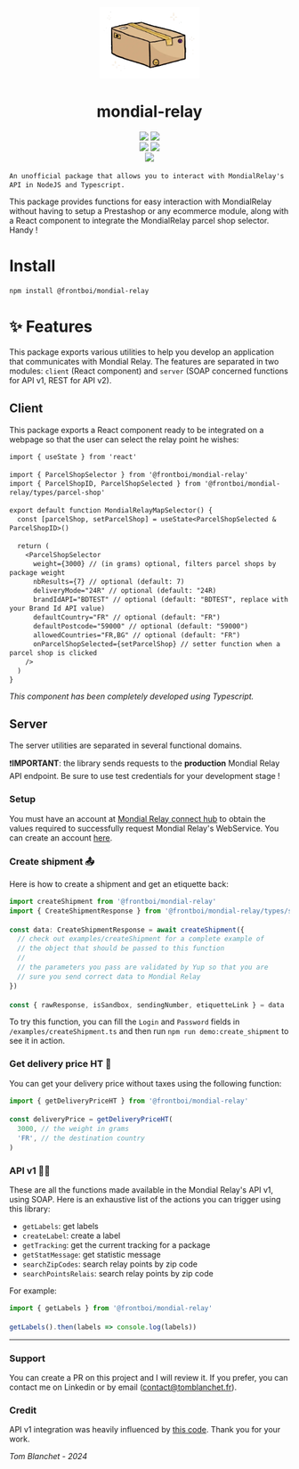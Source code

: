 <div align='center'>
    <img src="doc/package.webp" height="128">
    <h1 align='center'>mondial-relay</h1>
</div>

<div align="center">
    <img src=https://img.shields.io/badge/Created_by-Tom_Blanchet-blue?color=FED205&style=for-the-badge>
    <img src=https://img.shields.io/badge/Maintained%20%3F-yes-green.svg?style=for-the-badge>
</div>
 
<div align="center">
    <img src=https://img.shields.io/badge/TypeScript-007ACC?style=for-the-badge&logo=typescript&logoColor=white>
    <img src=https://img.shields.io/badge/React-20232A?style=for-the-badge&logo=react&logoColor=61DAFB>
</div>
 
<div align="center">
    <a href='https://www.google.com/url?sa=t&rct=j&q=&esrc=s&source=web&cd=&cad=rja&uact=8&ved=2ahUKEwiFmq2GueKEAxXf_7sIHcONCvcQFnoECBEQAQ&url=https%3A%2F%2Ffr.linkedin.com%2Fin%2Ftom-blanchet&usg=AOvVaw2NyolXUeo7ja8PpF4VNmHt&opi=89978449'>
    <img src=https://img.shields.io/badge/Tom_Blanchet-0077B5?logo=linkedin&logoColor=white&style=for-the-badge>
    </a>
</div>

```
An unofficial package that allows you to interact with MondialRelay's API in NodeJS and Typescript.
```

This package provides functions for easy interaction with MondialRelay without having to setup a Prestashop or any ecommerce module, along with a React component to integrate the MondialRelay parcel shop selector. Handy !

# Install

```bash
npm install @frontboi/mondial-relay
```

# ✨ Features

This package exports various utilities to help you develop an application that communicates with Mondial Relay. The features are separated in two modules: `client` (React component) and `server` (SOAP concerned functions for API v1, REST for API v2).

## Client

This package exports a React component ready to be integrated on a webpage so that the user can select the relay point he wishes:

```tsx
import { useState } from 'react'

import { ParcelShopSelector } from '@frontboi/mondial-relay'
import { ParcelShopID, ParcelShopSelected } from '@frontboi/mondial-relay/types/parcel-shop'

export default function MondialRelayMapSelector() {
  const [parcelShop, setParcelShop] = useState<ParcelShopSelected & ParcelShopID>()

  return (
    <ParcelShopSelector
      weight={3000} // (in grams) optional, filters parcel shops by package weight
      nbResults={7} // optional (default: 7)
      deliveryMode="24R" // optional (default: "24R)
      brandIdAPI="BDTEST" // optional (default: "BDTEST", replace with your Brand Id API value)
      defaultCountry="FR" // optional (default: "FR")
      defaultPostcode="59000" // optional (default: "59000")
      allowedCountries="FR,BG" // optional (default: "FR")
      onParcelShopSelected={setParcelShop} // setter function when a parcel shop is clicked
    />
  )
}
```

_This component has been completely developed using Typescript._

## Server

The server utilities are separated in several functional domains.

❗️**IMPORTANT**: the library sends requests to the **production** Mondial Relay API endpoint. Be sure to use test credentials for your development stage !

### Setup

You must have an account at [Mondial Relay connect hub](https://connect.mondialrelay.com) to obtain the values required to successfully request Mondial Relay's WebService. You can create an account [here](https://www.mondialrelay.fr/connexion-inscription/).

### Create shipment 📤

Here is how to create a shipment and get an etiquette back:

```typescript
import createShipment from '@frontboi/mondial-relay'
import { CreateShipmentResponse } from '@frontboi/mondial-relay/types/ship'

const data: CreateShipmentResponse = await createShipment({
  // check out examples/createShipment for a complete example of
  // the object that should be passed to this function
  //
  // the parameters you pass are validated by Yup so that you are
  // sure you send correct data to Mondial Relay
})

const { rawResponse, isSandbox, sendingNumber, etiquetteLink } = data
```

To try this function, you can fill the `Login` and `Password` fields in `/examples/createShipment.ts` and then run `npm run demo:create_shipment` to see it in action.

### Get delivery price HT 🚛

You can get your delivery price without taxes using the following function:

```typescript
import { getDeliveryPriceHT } from '@frontboi/mondial-relay'

const deliveryPrice = getDeliveryPriceHT(
  3000, // the weight in grams
  'FR', // the destination country
)
```

### API v1 👴🏼

These are all the functions made available in the Mondial Relay's API v1, using SOAP.
Here is an exhaustive list of the actions you can trigger using this library:

- `getLabels`: get labels
- `createLabel`: create a label
- `getTracking`: get the current tracking for a package
- `getStatMessage`: get statistic message
- `searchZipCodes`: search relay points by zip code
- `searchPointsRelais`: search relay points by zip code

For example:

```typescript
import { getLabels } from '@frontboi/mondial-relay'

getLabels().then(labels => console.log(labels))
```

---

### Support

You can create a PR on this project and I will review it.
If you prefer, you can contact me on Linkedin or by email (contact@tomblanchet.fr).

### Credit

API v1 integration was heavily influenced by [this code](https://github.com/nooqta/mondial-relay-api). Thank you for your work.

_Tom Blanchet - 2024_
